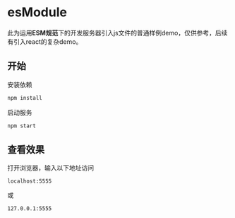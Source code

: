 # esModule

此为运用**ESM规范**下的开发服务器引入js文件的普通样例demo，仅供参考，后续有引入react的复杂demo。

## 开始

安装依赖

```bash
npm install
```

启动服务

```bash
npm start
```

## 查看效果

打开浏览器，输入以下地址访问

```http
localhost:5555
```

或

```http
127.0.0.1:5555
```

